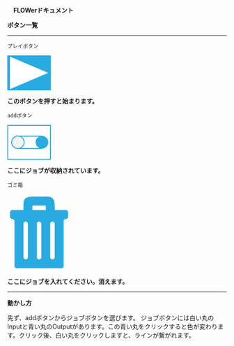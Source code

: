 　**FLOWerドキュメント**

**ボタン一覧**    



----------




    プレイボタン   




<?xml version="1.0" encoding="utf-8"?>
<!-- Generator: Adobe Illustrator 17.0.0, SVG Export Plug-In . SVG Version: 6.00 Build 0)  -->
<!DOCTYPE svg PUBLIC "-//W3C//DTD SVG 1.1//EN" "http://www.w3.org/Graphics/SVG/1.1/DTD/svg11.dtd">
<svg version="1.1" id="レイヤー_1" xmlns="http://www.w3.org/2000/svg" xmlns:xlink="http://www.w3.org/1999/xlink" x="0px"
	 y="0px" width="100px" height="80px" viewBox="0 10 100 80" enable-background="new 0 10 100 80" xml:space="preserve">
<g>
	<rect y="10" fill="#29ABE2" width="100" height="80"/>
	<polygon fill="#ffffff" points="5.973,12.738 94.027,50 5.973,87.262 	"/>
</g>
</svg>


**このボタンを押すと始まります。**



    




    addボタン   


<svg version="1.1" id="レイヤー_1" xmlns="http://www.w3.org/2000/svg" xmlns:xlink="http://www.w3.org/1999/xlink" x="0px"
	 y="0px" width="100px" height="80px" viewBox="0 0 100 80" enable-background="new 0 0 100 80" xml:space="preserve">
<g>
	<rect x="1" y="1" fill="#FFFFFF" stroke="#29ABE2" stroke-width="2" stroke-miterlimit="10" width="98" height="78"/>
	<rect x="24" y="26" fill="#FFFFFF" stroke="#29ABE2" stroke-width="2" stroke-miterlimit="10" width="56" height="28"/>
	<circle fill="#29ABE2" cx="79.57" cy="39.732" r="14.544"/>
	<circle fill="#F2F2F2" stroke="#29ABE2" stroke-width="2" stroke-miterlimit="10" cx="24.323" cy="39.899" r="14.378"/>

**ここにジョブが収納されています。**  



    ゴミ箱 




<?xml version="1.0" encoding="utf-8"?>
<!-- Generator: Adobe Illustrator 17.0.0, SVG Export Plug-In . SVG Version: 6.00 Build 0)  -->
<!DOCTYPE svg PUBLIC "-//W3C//DTD SVG 1.1//EN" "http://www.w3.org/Graphics/SVG/1.1/DTD/svg11.dtd">
<svg version="1.1" id="Layer_1" xmlns="http://www.w3.org/2000/svg" xmlns:xlink="http://www.w3.org/1999/xlink" x="0px" y="0px"
	 width="146.284px" height="175.215px" viewBox="0 0 146.284 175.215" enable-background="new 0 0 146.284 175.215"
	 xml:space="preserve">
<g id="New_Symbol_8">
	<g>
		<path fill="#29ABE2" d="M37.046,25.694C37.046,35.957,37.046,25.694,37.046,25.694v20.525h20.525V25.694h30.787v20.525h20.525
			V25.694c0,0,0,10.263,0,0c0-20.525-10.263-20.525-20.525-20.525s-10.263,0-30.787,0C37.046,5.169,37.046,15.432,37.046,25.694z"/>
		<g>
			<path fill="#29ABE2" d="M139.671,41.088c0-2.821-2.31-5.131-5.131-5.131H11.39c-2.821,0-5.131,2.31-5.131,5.131V51.35
				c0,2.821,2.31,5.131,5.131,5.131l0,0c2.821,0,5.131,2.31,5.131,5.131v102.625c0,2.821,2.311,5.132,5.132,5.132h102.625
				c2.821,0,5.132-2.311,5.132-5.132V61.613c0-2.821,2.31-5.131,5.131-5.131l0,0c2.821,0,5.131-2.31,5.131-5.131L139.671,41.088
				L139.671,41.088z M47.309,143.713c0,2.821-2.311,5.131-5.131,5.131l0,0c-2.821,0-5.132-2.31-5.132-5.131V67.631
				c0-2.821,2.311-5.131,5.132-5.131l0,0c2.82,0,5.131,2.31,5.131,5.131V143.713z M78.096,143.713c0,2.821-2.31,5.131-5.131,5.131
				l0,0c-2.821,0-5.131-2.31-5.131-5.131V67.631c0-2.821,2.31-5.131,5.131-5.131l0,0c2.821,0,5.131,2.31,5.131,5.131V143.713z
				 M108.884,143.713c0,2.821-2.311,5.131-5.132,5.131l0,0c-2.82,0-5.131-2.31-5.131-5.131V67.631c0-2.821,2.311-5.131,5.131-5.131
				l0,0c2.821,0,5.132,2.31,5.132,5.131V143.713z"/>
		</g>
	</g>
</g>
</svg>



**ここにジョブを入れてください。消えます。**


----------


**動かし方**
　　




先ず、addボタンからジョブボタンを選びます。
ジョブボタンには白い丸のInputと青い丸のOutputがあります。この青い丸をクリックすると色が変わります。クリック後、白い丸をクリックしますと、ラインが繋がれます。




